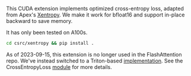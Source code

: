 This CUDA extension implements optimized cross-entropy loss, adapted from Apex's
[Xentropy](https://github.com/NVIDIA/apex/tree/master/apex/contrib/xentropy).
We make it work for bfloat16 and support in-place backward to save memory.

It has only been tested on A100s.

```sh
cd csrc/xentropy && pip install .
```

As of 2023-09-15, this extension is no longer used in the FlashAttention repo.
We've instead switched to a Triton-based
[implementation](https://github.com/Dao-AILab/flash-attention/blob/main/flash_attn/ops/triton/cross_entropy.py).
See the CrossEntropyLoss [module](https://github.com/Dao-AILab/flash-attention/blob/main/flash_attn/losses/cross_entropy.py) for more details.
